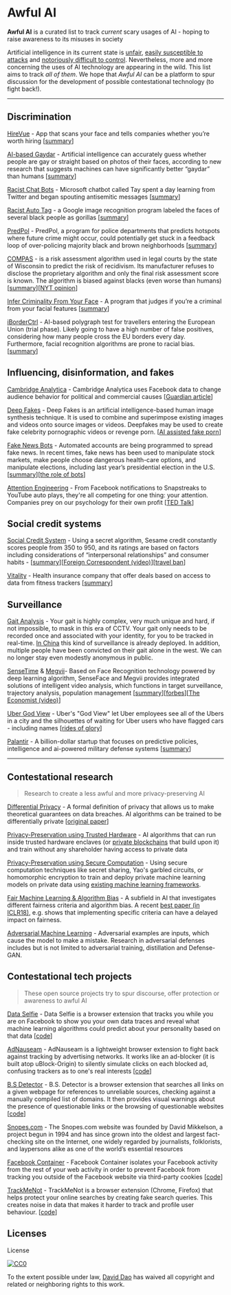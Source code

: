 # Awful AI
**Awful AI** is a curated list to track *current* scary usages of AI - hoping to raise awareness to its misuses in society



Artificial intelligence in its current state is [unfair](https://github.com/rockita/criticalML), [easily susceptible to attacks](http://www.cleverhans.io/security/privacy/ml/2016/12/16/breaking-things-is-easy.html) and [notoriously difficult to control](https://docs.google.com/spreadsheets/u/1/d/e/2PACX-1vRPiprOaC3HsCf5Tuum8bRfzYUiKLRqJmbOoC-32JorNdfyTiRRsR7Ea5eWtvsWzuxo8bjOxCG84dAg/pubhtml). Nevertheless, more and more concerning the uses of AI technology are appearing in the wild. This list aims to track *all of them*. We hope that *Awful AI* can be a platform to spur discussion for the development of possible contestational technology (to fight back!).

---

## Discrimination

[HireVue](https://www.hirevue.com/) - App that scans your face and tells companies whether you’re worth hiring [[summary](https://www.theladders.com/career-advice/ai-screen-candidates-hirevue)]

[AI-based Gaydar](https://osf.io/zn79k/) - Artificial intelligence can accurately guess whether people are gay or straight based on photos of their faces, according to new research that suggests machines can have significantly better “gaydar” than humans [[summary](https://www.theguardian.com/technology/2017/sep/07/new-artificial-intelligence-can-tell-whether-youre-gay-or-straight-from-a-photograph)]

[Racist Chat Bots]() - Microsoft chatbot called Tay spent a day learning from Twitter and began spouting antisemitic messages [[summary](https://www.theguardian.com/technology/2016/mar/24/tay-microsofts-ai-chatbot-gets-a-crash-course-in-racism-from-twitter)]

[Racist Auto Tag]() - a Google image recognition program labeled the faces of several black people as gorillas [[summary](https://www.theguardian.com/technology/2015/jul/01/google-sorry-racist-auto-tag-photo-app)]

[PredPol](http://www.predpol.com/) - PredPol, a program for police departments that predicts hotspots where future crime might occur, could potentially get stuck in a feedback loop of over-policing majority black and brown neighborhoods [[summary](https://www.themarshallproject.org/2016/02/03/policing-the-future?ref=hp-2-111#.UyhBLnmlj)]

[COMPAS](http://www.equivant.com/challenges/supervision-and-compliance-monitoring) - is a risk assessment algorithm used in legal courts by the state of Wisconsin to predict the risk of recidivism. Its manufacturer refuses to disclose the proprietary algorithm and only the final risk assessment score is known. The algorithm is biased against blacks (even worse than humans) [[summary](https://www.propublica.org/article/machine-bias-risk-assessments-in-criminal-sentencing)][[NYT opinion](https://www.nytimes.com/2017/10/26/opinion/algorithm-compas-sentencing-bias.html)]

[Infer Criminality From Your Face](https://arxiv.org/abs/1611.04135) - A program that judges if you’re a criminal from your facial features [[summary](https://www.technologyreview.com/s/602955/neural-network-learns-to-identify-criminals-by-their-faces/)]

[iBorderCtrl](https://ec.europa.eu/research/infocentre/article_en.cfm?artid=49726) - AI-based polygraph test for travellers entering the European Union (trial phase). Likely going to have a high number of false positives, considering how many people cross the EU borders every day. Furthermore, facial recognition algorithms are prone to racial bias. [[summary](https://gizmodo.com/an-ai-lie-detector-is-going-to-start-questioning-travel-1830126881)]

## Influencing, disinformation, and fakes

[Cambridge Analytica](https://cambridgeanalytica.org/) - Cambridge Analytica uses Facebook data to change audience behavior for political and commercial causes [[Guardian article](https://www.theguardian.com/news/2018/mar/26/the-cambridge-analytica-files-the-story-so-far)]

[Deep Fakes](https://www.deepfakes.club/) - Deep Fakes is an artificial intelligence-based human image synthesis technique. It is used to combine and superimpose existing images and videos onto source images or videos. Deepfakes may be used to create fake celebrity pornographic videos or revenge porn. [[AI assisted fake porn](https://www.vice.com/en_us/article/bj5and/ai-assisted-fake-porn-is-here-and-were-all-fucked)]

[Fake News Bots]() - Automated accounts are being programmed to spread fake news. In recent times, fake news has been used to manipulate stock markets, make people choose dangerous health-care options, and manipulate elections, including last year’s presidential election in the U.S. [[summary](https://www.wired.com/story/internet-freedom-2017/)][[the role of bots](https://www.technologyreview.com/s/608561/first-evidence-that-social-bots-play-a-major-role-in-spreading-fake-news/)]

[Attention Engineering]() - From Facebook notifications to Snapstreaks to YouTube auto plays, they're all competing for one thing: your attention. Companies prey on our psychology for their own profit [[TED Talk](https://www.ted.com/talks/tristan_harris_the_manipulative_tricks_tech_companies_use_to_capture_your_attention)]

## Social credit systems

[Social Credit System](https://en.wikipedia.org/wiki/Social_Credit_System) - Using a secret algorithm, Sesame credit constantly scores people from 350 to 950, and its ratings are based on factors including considerations of “interpersonal relationships” and consumer habits - [[summary](https://www.theguardian.com/commentisfree/2018/mar/05/algorithms-rate-credit-scores-finances-data)][[Foreign Correspondent (video)](https://www.youtube.com/watch?v=eViswN602_k)][[travel ban](https://www.telegraph.co.uk/news/2018/03/24/chinas-social-credit-system-bans-millions-travelling/)]

[Vitality](https://www.vitality.co.uk/media/vitality-extends-active-rewards-with-apple-watch-series-3/) - Health insurance company that offer deals based on access to data from fitness trackers [[summary](https://www.theguardian.com/commentisfree/2018/mar/05/algorithms-rate-credit-scores-finances-data)]

## Surveillance

[Gait Analysis](https://royalsociety.org/~/media/about-us/programmes/science-and-law/royal-society-forensic-gait-analysis-primer-for-courts.pdf) - Your gait is highly complex, very much unique and hard, if not impossible, to mask in this era of CCTV. Your gait only needs to be recorded once and associated with your identity, for you to be tracked in real-time. [In China](https://www.theatlantic.com/magazine/archive/2018/04/big-in-china-machines-that-scan-your-face/554075/) this kind of surveillance is already deployed. In addition, multiple people have been convicted on their gait alone in the west. We can no longer stay even modestly anonymous in public.

[SenseTime](https://www.sensetime.com/intelligentVideo/84) & [Megvii](https://megvii.com/)- Based on Face Recognition technology powered by deep learning algorithm, SenseFace and Megvii provides integrated solutions of intelligent video analysis, which functions in target surveillance, trajectory analysis, population management [[summary](https://www.reuters.com/article/us-china-facialrecognition-analysis/backing-big-brother-chinese-facial-recognition-firms-appeal-to-funds-idUSKBN1DD00A)][[forbes](https://www.forbes.com/sites/shuchingjeanchen/2018/03/07/the-faces-behind-chinas-omniscient-video-surveillance-technology/#54401e4f4afc)][[The Economist (video)](https://www.youtube.com/watch?v=lH2gMNrUuEY)]

[Uber God View](https://www.forbes.com/sites/kashmirhill/2014/10/03/god-view-uber-allegedly-stalked-users-for-party-goers-viewing-pleasure/#70a9f7a43141) - Uber's "God View" let Uber employees see all of the Ubers in a city and the silhouettes of waiting for Uber users who have flagged cars - including names [[rides of glory](https://rideofglory.wordpress.com/)]

[Palantir](http://www.palantir.com/) - A billion-dollar startup that focuses on predictive policies, intelligence and ai-powered military defense systems [[summary](https://www.theverge.com/2018/3/10/17104878/palantir-us-army-contract-peter-thiel-data-intelligence-distributed-common-ground-system-tech)]

---

## Contestational research

> Research to create a less awful and more privacy-preserving AI

[Differential Privacy](https://blog.cryptographyengineering.com/2016/06/15/what-is-differential-privacy/) - A formal definition of privacy that allows us to make theoretical guarantees on data breaches. AI algorithms can be trained to be differentially private [[original paper](http://people.csail.mit.edu/asmith/PS/sensitivity-tcc-final.pdf)]

[Privacy-Preservation using Trusted Hardware](https://tvm.ai/2018/10/09/ml-in-tees.html) - AI algorithms that can run inside trusted hardware enclaves (or [private blockchains](http://www.vldb.org/pvldb/vol11/p2086-hynes.pdf) that build upon it) and train without any shareholder having access to private data

[Privacy-Preservation using Secure Computation](https://mortendahl.github.io/2017/09/19/private-image-analysis-with-mpc/) - Using secure computation techniques like secret sharing, Yao's garbled circuits, or homomorphic encryption to train and deploy private machine learning models on private data using [existing machine learning frameworks](https://arxiv.org/abs/1810.08130).

[Fair Machine Learning & Algorithm Bias](https://thegradient.pub/ai-bias/) - A subfield in AI that investigates different fairness criteria and algorithm bias. A recent [best paper (in ICLR18)](https://bair.berkeley.edu/blog/2018/05/17/delayed-impact/), e.g. shows that implementing specific criteria can have a delayed impact on fairness.

[Adversarial Machine Learning](https://blog.openai.com/adversarial-example-research/) - Adversarial examples are inputs, which cause the model to make a mistake. Research in adversarial defenses includes but is not limited to adversarial training, distillation and Defense-GAN.

## Contestational tech projects

> These open source projects try to spur discourse, offer protection or awareness to awful AI

[Data Selfie](https://dataselfie.it/#/) - Data Selfie is a browser extension that tracks you while you are on Facebook to show you your own data traces and reveal what machine learning algorithms could predict about your personality based on that data [[code](https://github.com/d4t4x/data-selfie)]

[AdNauseam](https://adnauseam.io/) - AdNauseam is a lightweight browser extension to fight back against tracking by advertising networks. It works like an ad-blocker (it is built atop uBlock-Origin) to silently simulate clicks on each blocked ad, confusing trackers as to one's real interests [[code](https://github.com/dhowe/AdNauseam)]

[B.S Detector](http://bsdetector.tech/) - B.S. Detector is a browser extension that searches all links on a given webpage for references to unreliable sources, checking against a manually compiled list of domains. It then provides visual warnings about the presence of questionable links or the browsing of questionable websites [[code](https://github.com/bs-detector/bs-detector)]

[Snopes.com](https://www.snopes.com/) - The Snopes.com website was founded by David Mikkelson, a project begun in 1994 and has since grown into the oldest and largest fact-checking site on the Internet, one widely regarded by journalists, folklorists, and laypersons alike as one of the world’s essential resources

[Facebook Container](https://addons.mozilla.org/de/firefox/addon/facebook-container/) - Facebook Container isolates your Facebook activity from the rest of your web activity in order to prevent Facebook from tracking you outside of the Facebook website via third-party cookies [[code](https://github.com/mozilla/contain-facebook)]

[TrackMeNot](https://cs.nyu.edu/trackmenot/) - TrackMeNot is a browser extension (Chrome, Firefox) that helps protect your online searches by creating fake search queries. This creates noise in data that makes it harder to track and profile user behaviour. [[code](https://github.com/vtoubiana/TrackMeNot)]

## Licenses
License

[![CC0](http://i.creativecommons.org/p/zero/1.0/88x31.png)](http://creativecommons.org/publicdomain/zero/1.0/)

To the extent possible under law, [David Dao](http://daviddao.org/) has waived all copyright and related or neighboring rights to this work.
